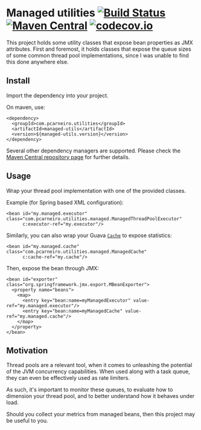 # Managed utilities [![Build Status](https://travis-ci.org/pedro-carneiro/managed-utils.svg?branch=master)](https://travis-ci.org/pedro-carneiro/managed-utils) [![Maven Central](https://maven-badges.herokuapp.com/maven-central/com.pcarneiro.utilities/managed-utils/badge.svg)](https://maven-badges.herokuapp.com/maven-central/com.pcarneiro.utilities/managed-utils) [![codecov.io](http://codecov.io/github/pedro-carneiro/managed-utils/coverage.svg?branch=master)](http://codecov.io/github/pedro-carneiro/managed-utils?branch=master)
This project holds some utility classes that expose bean properties as JMX attributes. First and
foremost, it holds classes that expose the queue sizes of some common thread pool implementations,
since I was unable to find this done anywhere else.

## Install
Import the dependency into your project.

On maven, use:
```
<dependency>
  <groupId>com.pcarneiro.utilities</groupId>
  <artifactId>managed-utils</artifactId>
  <version>${managed-utils.version}</version>
</dependency>
```

Several other dependency managers are supported. Please check the [Maven Central repository page](
https://maven-badges.herokuapp.com/maven-central/com.pcarneiro.utilities/managed-utils) for further
details.

## Usage
Wrap your thread pool implementation with one of the provided classes.

Example (for Spring based XML configuration):
```
<bean id="my.managed.executor" class="com.pcarneiro.utilities.managed.ManagedThreadPoolExecutor"
      c:executor-ref="my.executor"/>
```

Similarly, you can also wrap your Guava
[`Cache`](https://github.com/google/guava/wiki/CachesExplained) to expose statistics:
```
<bean id="my.managed.cache" class="com.pcarneiro.utilities.managed.ManagedCache"
      c:cache-ref="my.cache"/>
```

Then, expose the bean through JMX:
```
<bean id="exporter" class="org.springframework.jmx.export.MBeanExporter">
  <property name="beans">
    <map>
      <entry key="bean:name=myManagedExecutor" value-ref="my.managed.executor"/>
      <entry key="bean:name=myManagedCache" value-ref="my.managed.cache"/>
    </map>
  </property>
</bean>
```

## Motivation
Thread pools are a relevant tool, when it comes to unleashing the potential of the JVM concurrency
capabilities. When used along with a task queue, they can even be effectively used as rate limiters.

As such, it's important to monitor these queues, to evaluate how to dimension your thread pool, and
to better understand how it behaves under load.

Should you collect your metrics from managed beans, then this project may be useful to you.
